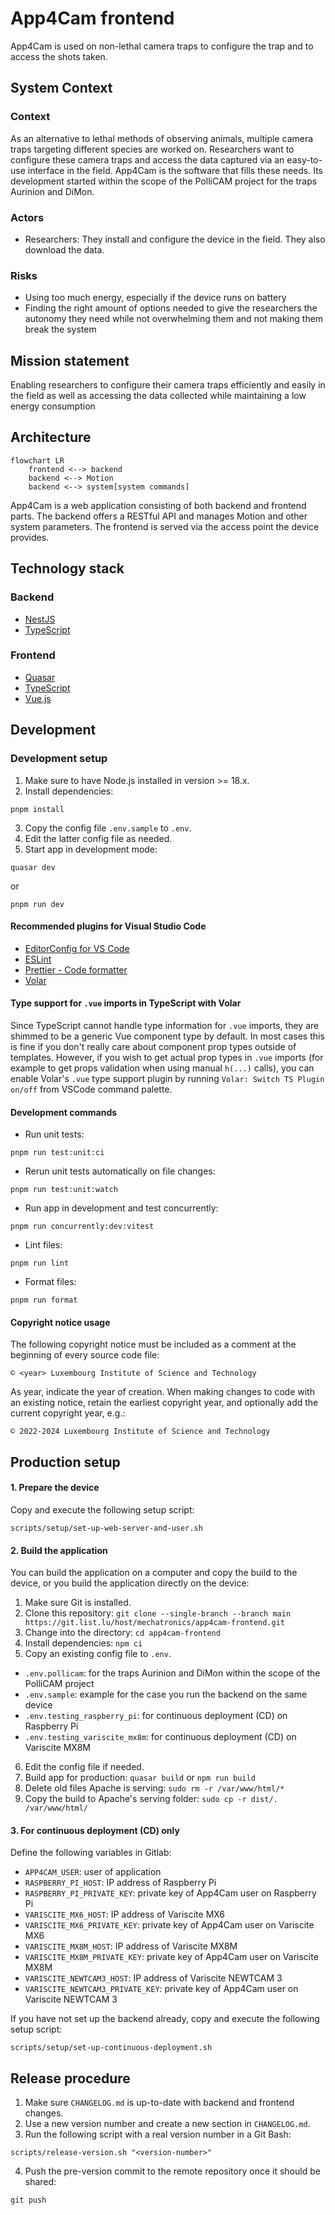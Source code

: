 # App4Cam frontend

App4Cam is used on non-lethal camera traps to configure the trap and to access the shots taken.

## System Context

### Context

As an alternative to lethal methods of observing animals, multiple camera traps targeting different species are worked on.
Researchers want to configure these camera traps and access the data captured via an easy-to-use interface in the field.
App4Cam is the software that fills these needs.
Its development started within the scope of the PolliCAM project for the traps Aurinion and DiMon.

### Actors

- Researchers: They install and configure the device in the field. They also download the data.

### Risks

- Using too much energy, especially if the device runs on battery
- Finding the right amount of options needed to give the researchers the autonomy they need while not overwhelming them and not making them break the system

## Mission statement

Enabling researchers to configure their camera traps efficiently and easily in the field as well as accessing the data collected while maintaining a low energy consumption

## Architecture

```mermaid
flowchart LR
    frontend <--> backend
    backend <--> Motion
    backend <--> system[system commands]
```

App4Cam is a web application consisting of both backend and frontend parts.
The backend offers a RESTful API and manages Motion and other system parameters.
The frontend is served via the access point the device provides.

## Technology stack

### Backend

- [NestJS](https://nestjs.com/)
- [TypeScript](https://www.typescriptlang.org/)

### Frontend

- [Quasar](https://quasar.dev/)
- [TypeScript](https://www.typescriptlang.org/)
- [Vue.js](https://vuejs.org/)

## Development

### Development setup

1. Make sure to have Node.js installed in version >= 18.x.
2. Install dependencies:

```shell
pnpm install
```

3. Copy the config file `.env.sample` to `.env`.
4. Edit the latter config file as needed.
5. Start app in development mode:

```shell
quasar dev
```

or

```shell
pnpm run dev
```

#### Recommended plugins for Visual Studio Code

- [EditorConfig for VS Code](https://marketplace.visualstudio.com/items?itemName=EditorConfig.EditorConfig)
- [ESLint](https://marketplace.visualstudio.com/items?itemName=dbaeumer.vscode-eslint)
- [Prettier - Code formatter](https://marketplace.visualstudio.com/items?itemName=esbenp.prettier-vscode)
- [Volar](https://marketplace.visualstudio.com/items?itemName=johnsoncodehk.volar)

#### Type support for `.vue` imports in TypeScript with Volar

Since TypeScript cannot handle type information for `.vue` imports, they are shimmed to be a generic Vue component type by default. In most cases this is fine if you don't really care about component prop types outside of templates. However, if you wish to get actual prop types in `.vue` imports (for example to get props validation when using manual `h(...)` calls), you can enable Volar's `.vue` type support plugin by running `Volar: Switch TS Plugin on/off` from VSCode command palette.

#### Development commands

- Run unit tests:

```shell
pnpm run test:unit:ci
```

- Rerun unit tests automatically on file changes:

```shell
pnpm run test:unit:watch
```

- Run app in development and test concurrently:

```shell
pnpm run concurrently:dev:vitest
```

- Lint files:

```shell
pnpm run lint
```

- Format files:

```shell
pnpm run format
```

#### Copyright notice usage

The following copyright notice must be included as a comment at the beginning of every source code file:

```
© <year> Luxembourg Institute of Science and Technology
```

As year, indicate the year of creation. When making changes to code with an existing notice, retain the earliest copyright year, and optionally add the current copyright year, e.g.:

```
© 2022-2024 Luxembourg Institute of Science and Technology
```

## Production setup

#### 1. Prepare the device

Copy and execute the following setup script:

```
scripts/setup/set-up-web-server-and-user.sh
```

#### 2. Build the application

You can build the application on a computer and copy the build to the device, or you build the application directly on the device:

1. Make sure Git is installed.
2. Clone this repository: `git clone --single-branch --branch main https://git.list.lu/host/mechatronics/app4cam-frontend.git`
3. Change into the directory: `cd app4cam-frontend`
4. Install dependencies: `npm ci`
5. Copy an existing config file to `.env`.

- `.env.pollicam`: for the traps Aurinion and DiMon within the scope of the PolliCAM project
- `.env.sample`: example for the case you run the backend on the same device
- `.env.testing_raspberry_pi`: for continuous deployment (CD) on Raspberry Pi
- `.env.testing_variscite_mx8m`: for continuous deployment (CD) on Variscite MX8M

6. Edit the config file if needed.
7. Build app for production: `quasar build` or `npm run build`
8. Delete old files Apache is serving: `sudo rm -r /var/www/html/*`
9. Copy the build to Apache's serving folder: `sudo cp -r dist/. /var/www/html/`

#### 3. For continuous deployment (CD) only

Define the following variables in Gitlab:

- `APP4CAM_USER`: user of application
- `RASPBERRY_PI_HOST`: IP address of Raspberry Pi
- `RASPBERRY_PI_PRIVATE_KEY`: private key of App4Cam user on Raspberry Pi
- `VARISCITE_MX6_HOST`: IP address of Variscite MX6
- `VARISCITE_MX6_PRIVATE_KEY`: private key of App4Cam user on Variscite MX6
- `VARISCITE_MX8M_HOST`: IP address of Variscite MX8M
- `VARISCITE_MX8M_PRIVATE_KEY`: private key of App4Cam user on Variscite MX8M
- `VARISCITE_NEWTCAM3_HOST`: IP address of Variscite NEWTCAM 3
- `VARISCITE_NEWTCAM3_PRIVATE_KEY`: private key of App4Cam user on Variscite NEWTCAM 3

If you have not set up the backend already, copy and execute the following setup script:

```
scripts/setup/set-up-continuous-deployment.sh
```

## Release procedure

1. Make sure `CHANGELOG.md` is up-to-date with backend and frontend changes.
2. Use a new version number and create a new section in `CHANGELOG.md`.
3. Run the following script with a real version number in a Git Bash:

```shell
scripts/release-version.sh "<version-number>"
```

4. Push the pre-version commit to the remote repository once it should be shared:

```shell
git push
```
